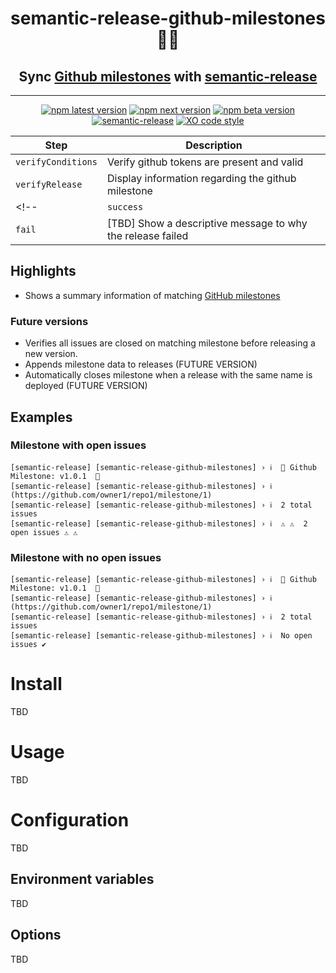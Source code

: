 <h1 align="center" style="border-bottom: none;"> semantic-release-github-milestones🚩🚀</h1>
<h2 align="center">Sync <a href="https://docs.github.com/en/issues/using-labels-and-milestones-to-track-work/about-milestones">Github milestones</a> with <a href="https://github.com/semantic-release/semantic-release">semantic-release</a></h2>
<hr>
<center>


</center>

<div align="center">

[![npm latest version](https://img.shields.io/npm/v/semantic-release-github-milestones/latest.svg)](https://www.npmjs.com/package/semantic-release-github-milestones)
[![npm next version](https://img.shields.io/npm/v/semantic-release-github-milestones/next.svg)](https://www.npmjs.com/package/semantic-release-github-milestones)
[![npm beta version](https://img.shields.io/npm/v/semantic-release-github-milestones/beta.svg)](https://www.npmjs.com/package/@semantic-release/github)
[![semantic-release](https://img.shields.io/badge/%20%20%F0%9F%93%A6%F0%9F%9A%80-semantic--release-e10079.svg)](https://github.com/semantic-release/semantic-release)
[![XO code style](https://img.shields.io/badge/code_style-XO-5ed9c7.svg)](https://github.com/xojs/xo)

</div>

| Step               | Description                                                                                                                        |
| ------------------ | ---------------------------------------------------------------------------------------------------------------------------------- |
| `verifyConditions` | Verify github tokens are present and valid                                                                                         |
| `verifyRelease`    | Display information regarding the github milestone                                                               |
<!-- | `success`          | [TBD] Close the target [GitHub milestone](https://docs.github.com/en/issues/using-labels-and-milestones-to-track-work/about-milestones). |
| `fail`             | [TBD] Show a descriptive message to why the release failed                                                                               | -->

## Highlights

*  Shows a summary information of matching [GitHub milestones](https://docs.github.com/en/issues/using-labels-and-milestones-to-track-work/about-milestones)


### Future versions

* Verifies all issues are closed on matching milestone before releasing a new version.
* Appends milestone data to releases (FUTURE VERSION)
* Automatically closes milestone when a release with the same name is deployed (FUTURE VERSION)
## Examples

### Milestone with open issues

```
[semantic-release] [semantic-release-github-milestones] › ℹ  🚩 Github Milestone: v1.0.1  🚩
[semantic-release] [semantic-release-github-milestones] › ℹ  (https://github.com/owner1/repo1/milestone/1)
[semantic-release] [semantic-release-github-milestones] › ℹ  2 total issues
[semantic-release] [semantic-release-github-milestones] › ℹ  ⚠️ ⚠️  2 open issues ⚠️ ⚠️
```

### Milestone with no open issues

```
[semantic-release] [semantic-release-github-milestones] › ℹ  🚩 Github Milestone: v1.0.1  🚩
[semantic-release] [semantic-release-github-milestones] › ℹ  (https://github.com/owner1/repo1/milestone/1)
[semantic-release] [semantic-release-github-milestones] › ℹ  2 total issues
[semantic-release] [semantic-release-github-milestones] › ℹ  No open issues ✔️
```



# Install

TBD

# Usage

TBD

# Configuration

TBD

## Environment variables

TBD

## Options

TBD
